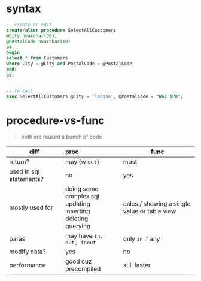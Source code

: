 # syntax
```sql
-- create or edit
create/alter procedure SelectAllCustomers 
@City nvarchar(30), 
@PostalCode nvarchar(10)
as
begin
select * from Customers
where City = @City and PostalCode = @PostalCode
end;
go;


-- to call
exec SelectAllCustomers @City = 'london', @PostalCode = "WA1 1PD";
```



# procedure-vs-func
> both are reused a bunch of code

| diff                    | proc                                                                    | func                                          |
| ----------------------- | :---------------------------------------------------------------------- | --------------------------------------------- |
| return?                 | may {w `out`}                                                           | must                                          |
| used in sql statements? | no                                                                      | yes                                           |
| mostly used for         | doing some complex sql<br>updating<br>inserting<br>deleting<br>querying | calcs /  showing a single value or table view |
| paras                   | may have `in, out, inout`                                               | only `in` if any                              |
| modify data?            | yes                                                                     | no                                            |
| performance             | good cuz precompiled                                                    | still faster                                  |
